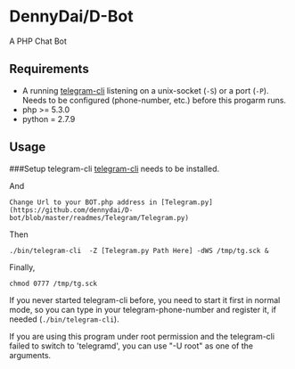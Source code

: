 DennyDai/D-Bot
==============================
A PHP Chat Bot

Requirements
------------
 - A running [telegram-cli](https://github.com/vysheng/tg/) listening on a unix-socket (`-S`) or a port (`-P`). Needs to be configured (phone-number, etc.) before this progarm runs.
 - php >= 5.3.0
 - python = 2.7.9

Usage
-----

###Setup telegram-cli
[telegram-cli](https://github.com/vysheng/tg/) needs to be installed.

And

    Change Url to your BOT.php address in [Telegram.py](https://github.com/dennydai/D-bot/blob/master/readmes/Telegram/Telegram.py)

Then

    ./bin/telegram-cli  -Z [Telegram.py Path Here] -dWS /tmp/tg.sck &

Finally,

    chmod 0777 /tmp/tg.sck

If you never started telegram-cli before, you need to start it first in normal mode, so you can type in your telegram-phone-number and register it, if needed (`./bin/telegram-cli`).

If you are using this program under root permission and the telegram-cli failed to switch to 'telegramd', you can use "-U root" as one of the arguments.
